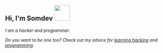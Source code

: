 <h2> Hi, I'm Somdev <img src="https://media.giphy.com/media/mGcNjsfWAjY5AEZNw6/giphy.gif" width="50"></h2>

*I am a hacker and programmer.*

*Do you want to be one too? Check out my advice for [learning hacking](https://github.com/s0md3v/be-a-hacker) and [programming](https://s0md3v.medium.com/learn-to-code-in-less-than-a-week-8f3da5e0ab29).*
